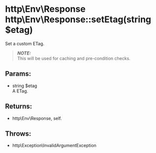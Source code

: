 # http\Env\Response http\Env\Response::setEtag(string $etag)

Set a custom ETag.

> ***NOTE:***  
> This will be used for caching and pre-condition checks.

## Params:

* string $etag  
  A ETag.

## Returns:

* http\Env\Response, self.

## Throws:

* http\Exception\InvalidArgumentException
